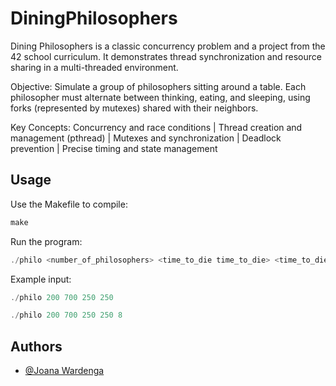 
# DiningPhilosophers

Dining Philosophers is a classic concurrency problem and a project from the 42 school curriculum. It demonstrates thread synchronization and resource sharing in a multi-threaded environment.

Objective:
Simulate a group of philosophers sitting around a table. Each philosopher must alternate between thinking, eating, and sleeping, using forks (represented by mutexes) shared with their neighbors.

Key Concepts: Concurrency and race conditions
| Thread creation and management (pthread)
| Mutexes and synchronization
| Deadlock prevention
| Precise timing and state management



## Usage

Use the Makefile to compile:
```javascript
make
```

Run the program:
```javascript
./philo <number_of_philosophers> <time_to_die time_to_die> <time_to_die time_to_eat> <time_to_sleep> [number_of_times_each_philosopher_must_eat]

```
Example input:
```javascript
./philo 200 700 250 250 

```
```javascript
./philo 200 700 250 250 8

```



## Authors

- [@Joana Wardenga](https://www.github.com/YunShenMiao)

